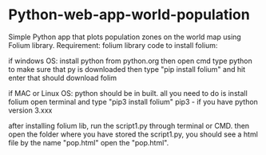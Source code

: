 # Python-web-app-world-population
Simple Python app that plots population zones on the world map using Folium library. 
Requirement: folium library 
code to install folium:

if windows OS:
  install python from python.org
  then open cmd type python to make sure that py is downloaded
  then type "pip install folium" and hit enter
  that should download folim

if MAC or Linux OS:
  python should be in built.
  all you need to do is install folium
  open terminal and type "pip3 install folium" 
  pip3 - if you have python version 3.xxx
  
after installing folium lib, run the script1.py through terminal or CMD.
then open the folder where you have stored the script1.py, you should see a html file by the name "pop.html"
open the "pop.html".

